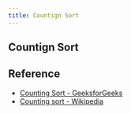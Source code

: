 ```yaml
---
title: Countign Sort
---
```


## Countign Sort


## Reference
* [Counting Sort \- GeeksforGeeks](https://www.geeksforgeeks.org/counting-sort/)
* [Counting sort \- Wikipedia](https://en.wikipedia.org/wiki/Counting_sort)
